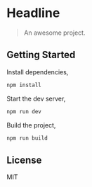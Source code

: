 # Headline

> An awesome project.

## Getting Started

Install dependencies,

```bash
npm install
```

Start the dev server,

```bash
npm run dev
```

Build the project,

```bash
npm run build
```

## License

MIT
